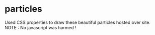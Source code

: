 # particles
Used CSS properties to draw these beautiful particles hosted over site.
NOTE : No javascript was harmed !
